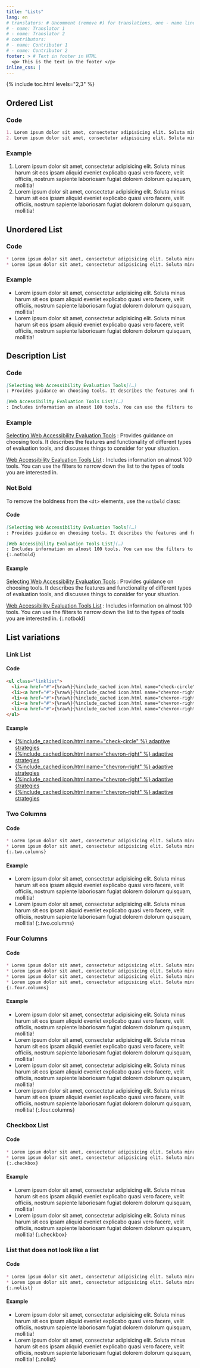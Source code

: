 ```yaml
---
title: "Lists"
lang: en
# translators: # Uncomment (remove #) for translations, one - name line per translator.
# - name: Translator 1
# - name: Translator 2
# contributors:
# - name: Contributor 1
# - name: Contributor 2
footer: > # Text in footer in HTML
  <p> This is the text in the footer </p>
inline_css: |
---
```


{% include toc.html levels="2,3" %}

## Ordered List

### Code

```md
1. Lorem ipsum dolor sit amet, consectetur adipisicing elit. Soluta minus harum sit eos ipsam aliquid eveniet explicabo quasi vero facere, velit officiis, nostrum sapiente laboriosam fugiat dolorem dolorum quisquam, mollitia!
2. Lorem ipsum dolor sit amet, consectetur adipisicing elit. Soluta minus harum sit eos ipsam aliquid eveniet explicabo quasi vero facere, velit officiis, nostrum sapiente laboriosam fugiat dolorem dolorum quisquam, mollitia!
```

### Example

1. Lorem ipsum dolor sit amet, consectetur adipisicing elit. Soluta minus harum sit eos ipsam aliquid eveniet explicabo quasi vero facere, velit officiis, nostrum sapiente laboriosam fugiat dolorem dolorum quisquam, mollitia!
2. Lorem ipsum dolor sit amet, consectetur adipisicing elit. Soluta minus harum sit eos ipsam aliquid eveniet explicabo quasi vero facere, velit officiis, nostrum sapiente laboriosam fugiat dolorem dolorum quisquam, mollitia!

## Unordered List

### Code

```md
* Lorem ipsum dolor sit amet, consectetur adipisicing elit. Soluta minus harum sit eos ipsam aliquid eveniet explicabo quasi vero facere, velit officiis, nostrum sapiente laboriosam fugiat dolorem dolorum quisquam, mollitia!
* Lorem ipsum dolor sit amet, consectetur adipisicing elit. Soluta minus harum sit eos ipsam aliquid eveniet explicabo quasi vero facere, velit officiis, nostrum sapiente laboriosam fugiat dolorem dolorum quisquam, mollitia!
```

### Example

* Lorem ipsum dolor sit amet, consectetur adipisicing elit. Soluta minus harum sit eos ipsam aliquid eveniet explicabo quasi vero facere, velit officiis, nostrum sapiente laboriosam fugiat dolorem dolorum quisquam, mollitia!
* Lorem ipsum dolor sit amet, consectetur adipisicing elit. Soluta minus harum sit eos ipsam aliquid eveniet explicabo quasi vero facere, velit officiis, nostrum sapiente laboriosam fugiat dolorem dolorum quisquam, mollitia!

## Description List

### Code

```md
[Selecting Web Accessibility Evaluation Tools](…)
: Provides guidance on choosing tools. It describes the features and functionality of different types of evaluation tools, and discusses things to consider for your situation.

[Web Accessibility Evaluation Tools List](…)
: Includes information on almost 100 tools. You can use the filters to narrow down the list to the types of tools you are interested in.
```

### Example

[Selecting Web Accessibility Evaluation Tools](…)
: Provides guidance on choosing tools. It describes the features and
functionality of different types of evaluation tools, and discusses
things to consider for your situation.

[Web Accessibility Evaluation Tools List](…)
: Includes information on almost 100 tools. You can use the filters to
narrow down the list to the types of tools you are interested in.

### Not Bold

To remove the boldness from the `<dt>` elements, use the `notbold` class:

#### Code

```md
[Selecting Web Accessibility Evaluation Tools](…)
: Provides guidance on choosing tools. It describes the features and functionality of different types of evaluation tools, and discusses things to consider for your situation.

[Web Accessibility Evaluation Tools List](…)
: Includes information on almost 100 tools. You can use the filters to narrow down the list to the types of tools you are interested in.
{:.notbold}
```

#### Example

[Selecting Web Accessibility Evaluation Tools](…)
: Provides guidance on choosing tools. It describes the features and
functionality of different types of evaluation tools, and discusses
things to consider for your situation.

[Web Accessibility Evaluation Tools List](…)
: Includes information on almost 100 tools. You can use the filters to
narrow down the list to the types of tools you are interested in.
{:.notbold}

## List variations

### Link List

#### Code

```html
<ul class="linklist">
  <li><a href="#">{%raw%}{%include_cached icon.html name="check-circle" %}{%endraw%} <span class="visual-a">adaptive strategies</span></a></li>
  <li><a href="#">{%raw%}{%include_cached icon.html name="chevron-right" %}{%endraw%} <span class="visual-a">adaptive strategies</span></a></li>
  <li><a href="#">{%raw%}{%include_cached icon.html name="chevron-right" %}{%endraw%} <span class="visual-a">adaptive strategies</span></a></li>
  <li><a href="#">{%raw%}{%include_cached icon.html name="chevron-right" %}{%endraw%} <span class="visual-a">adaptive strategies</span></a></li>
  <li><a href="#">{%raw%}{%include_cached icon.html name="chevron-right" %}{%endraw%} <span class="visual-a">adaptive strategies</span></a></li>
</ul>
```

#### Example

<ul class="linklist">
  <li><a href="#">{%include_cached icon.html name="check-circle" %} <span class="visual-a">adaptive strategies</span></a></li>
  <li><a href="#">{%include_cached icon.html name="chevron-right" %} <span class="visual-a">adaptive strategies</span></a></li>
  <li><a href="#">{%include_cached icon.html name="chevron-right" %} <span class="visual-a">adaptive strategies</span></a></li>
  <li><a href="#">{%include_cached icon.html name="chevron-right" %} <span class="visual-a">adaptive strategies</span></a></li>
  <li><a href="#">{%include_cached icon.html name="chevron-right" %} <span class="visual-a">adaptive strategies</span></a></li>
</ul>

### Two Columns

#### Code

```md
* Lorem ipsum dolor sit amet, consectetur adipisicing elit. Soluta minus harum sit eos ipsam aliquid eveniet explicabo quasi vero facere, velit officiis, nostrum sapiente laboriosam fugiat dolorem dolorum quisquam, mollitia!
* Lorem ipsum dolor sit amet, consectetur adipisicing elit. Soluta minus harum sit eos ipsam aliquid eveniet explicabo quasi vero facere, velit officiis, nostrum sapiente laboriosam fugiat dolorem dolorum quisquam, mollitia!
{:.two.columns}
```

#### Example

* Lorem ipsum dolor sit amet, consectetur adipisicing elit. Soluta minus harum sit eos ipsam aliquid eveniet explicabo quasi vero facere, velit officiis, nostrum sapiente laboriosam fugiat dolorem dolorum quisquam, mollitia!
* Lorem ipsum dolor sit amet, consectetur adipisicing elit. Soluta minus harum sit eos ipsam aliquid eveniet explicabo quasi vero facere, velit officiis, nostrum sapiente laboriosam fugiat dolorem dolorum quisquam, mollitia!
{:.two.columns}

### Four Columns

#### Code

```md
* Lorem ipsum dolor sit amet, consectetur adipisicing elit. Soluta minus harum sit eos ipsam aliquid eveniet explicabo quasi vero facere, velit officiis, nostrum sapiente laboriosam fugiat dolorem dolorum quisquam, mollitia!
* Lorem ipsum dolor sit amet, consectetur adipisicing elit. Soluta minus harum sit eos ipsam aliquid eveniet explicabo quasi vero facere, velit officiis, nostrum sapiente laboriosam fugiat dolorem dolorum quisquam, mollitia!
* Lorem ipsum dolor sit amet, consectetur adipisicing elit. Soluta minus harum sit eos ipsam aliquid eveniet explicabo quasi vero facere, velit officiis, nostrum sapiente laboriosam fugiat dolorem dolorum quisquam, mollitia!
* Lorem ipsum dolor sit amet, consectetur adipisicing elit. Soluta minus harum sit eos ipsam aliquid eveniet explicabo quasi vero facere, velit officiis, nostrum sapiente laboriosam fugiat dolorem dolorum quisquam, mollitia!
{:.four.columns}
```

#### Example

* Lorem ipsum dolor sit amet, consectetur adipisicing elit. Soluta minus harum sit eos ipsam aliquid eveniet explicabo quasi vero facere, velit officiis, nostrum sapiente laboriosam fugiat dolorem dolorum quisquam, mollitia!
* Lorem ipsum dolor sit amet, consectetur adipisicing elit. Soluta minus harum sit eos ipsam aliquid eveniet explicabo quasi vero facere, velit officiis, nostrum sapiente laboriosam fugiat dolorem dolorum quisquam, mollitia!
* Lorem ipsum dolor sit amet, consectetur adipisicing elit. Soluta minus harum sit eos ipsam aliquid eveniet explicabo quasi vero facere, velit officiis, nostrum sapiente laboriosam fugiat dolorem dolorum quisquam, mollitia!
* Lorem ipsum dolor sit amet, consectetur adipisicing elit. Soluta minus harum sit eos ipsam aliquid eveniet explicabo quasi vero facere, velit officiis, nostrum sapiente laboriosam fugiat dolorem dolorum quisquam, mollitia!
{:.four.columns}

### Checkbox List

#### Code

```md
* Lorem ipsum dolor sit amet, consectetur adipisicing elit. Soluta minus harum sit eos ipsam aliquid eveniet explicabo quasi vero facere, velit officiis, nostrum sapiente laboriosam fugiat dolorem dolorum quisquam, mollitia!
* Lorem ipsum dolor sit amet, consectetur adipisicing elit. Soluta minus harum sit eos ipsam aliquid eveniet explicabo quasi vero facere, velit officiis, nostrum sapiente laboriosam fugiat dolorem dolorum quisquam, mollitia!
{:.checkbox}
```

#### Example

* Lorem ipsum dolor sit amet, consectetur adipisicing elit. Soluta minus harum sit eos ipsam aliquid eveniet explicabo quasi vero facere, velit officiis, nostrum sapiente laboriosam fugiat dolorem dolorum quisquam, mollitia!
* Lorem ipsum dolor sit amet, consectetur adipisicing elit. Soluta minus harum sit eos ipsam aliquid eveniet explicabo quasi vero facere, velit officiis, nostrum sapiente laboriosam fugiat dolorem dolorum quisquam, mollitia!
{:.checkbox}

### List that does not look like a list

#### Code

```md
* Lorem ipsum dolor sit amet, consectetur adipisicing elit. Soluta minus harum sit eos ipsam aliquid eveniet explicabo quasi vero facere, velit officiis, nostrum sapiente laboriosam fugiat dolorem dolorum quisquam, mollitia!
* Lorem ipsum dolor sit amet, consectetur adipisicing elit. Soluta minus harum sit eos ipsam aliquid eveniet explicabo quasi vero facere, velit officiis, nostrum sapiente laboriosam fugiat dolorem dolorum quisquam, mollitia!
{:.nolist}
```

#### Example

* Lorem ipsum dolor sit amet, consectetur adipisicing elit. Soluta minus harum sit eos ipsam aliquid eveniet explicabo quasi vero facere, velit officiis, nostrum sapiente laboriosam fugiat dolorem dolorum quisquam, mollitia!
* Lorem ipsum dolor sit amet, consectetur adipisicing elit. Soluta minus harum sit eos ipsam aliquid eveniet explicabo quasi vero facere, velit officiis, nostrum sapiente laboriosam fugiat dolorem dolorum quisquam, mollitia!
{:.nolist}